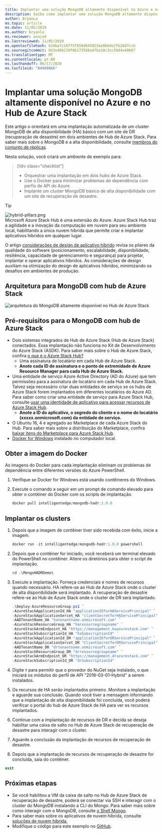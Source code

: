 ```yaml
---
title: Implantar uma solução MongoDB altamente disponível no Azure e no Hub de Azure Stack
description: Saiba como implantar uma solução MongoDB altamente disponível para o Azure e o Hub de Azure Stack
author: BryanLa
ms.topic: article
ms.date: 11/05/2019
ms.author: bryanla
ms.reviewer: anajod
ms.lastreviewed: 11/05/2019
ms.openlocfilehash: b34ba7c10ff5f658d645923ae8b6de2fb2607ccb
ms.sourcegitcommit: bb3e40b210f86173568a47ba18c3cc50d4a40607
ms.translationtype: MT
ms.contentlocale: pt-BR
ms.lasthandoff: 06/17/2020
ms.locfileid: "84909866"
---
```

# <a name="deploy-a-highly-available-mongodb-solution-to-azure-and-azure-stack-hub"></a>Implantar uma solução MongoDB altamente disponível no Azure e no Hub de Azure Stack

Este artigo o orientará em uma implantação automatizada de um cluster MongoDB de alta disponibilidade (HA) básico com um site de DR (recuperação de desastre) em dois ambientes de Hub de Azure Stack. Para saber mais sobre o MongoDB e a alta disponibilidade, consulte [membros do conjunto de réplicas](https://docs.mongodb.com/manual/core/replica-set-members/).

Nesta solução, você criará um ambiente de exemplo para:

> [!div class="checklist"]
> - Orquestrar uma implantação em dois hubs de Azure Stack.
> - Use o Docker para minimizar problemas de dependência com perfis de API do Azure.
> - Implante um cluster MongoDB básico de alta disponibilidade com um site de recuperação de desastre.

> [!Tip]  
> ![hybrid-pillars.png](./media/solution-deployment-guide-cross-cloud-scaling/hybrid-pillars.png)  
> Microsoft Azure Stack Hub é uma extensão do Azure. Azure Stack Hub traz a agilidade e a inovação da computação em nuvem para seu ambiente local, habilitando a única nuvem híbrida que permite criar e implantar aplicativos híbridos em qualquer lugar.  
> 
> O artigo [considerações de design de aplicativo híbrido](overview-app-design-considerations.md) revisa os pilares da qualidade do software (posicionamento, escalabilidade, disponibilidade, resiliência, capacidade de gerenciamento e segurança) para projetar, implantar e operar aplicativos híbridos. As considerações de design auxiliam na otimização do design de aplicativos híbridos, minimizando os desafios em ambientes de produção.

## <a name="architecture-for-mongodb-with-azure-stack-hub"></a>Arquitetura para MongoDB com hub de Azure Stack

![arquitetura do MongoDB altamente disponível no Hub de Azure Stack](media/solution-deployment-guide-mongodb-ha/image1.png)

## <a name="prerequisites-for-mongodb-with-azure-stack-hub"></a>Pré-requisitos para o MongoDB com hub de Azure Stack

- Dois sistemas integrados de Hub de Azure Stack (Hub de Azure Stack) conectados. Essa implantação não funciona no Kit de Desenvolvimento do Azure Stack (ASDK). Para saber mais sobre o Hub de Azure Stack, confira [o que é o Azure Stack Hub?](https://azure.microsoft.com/products/azure-stack/hub/)
  - Uma assinatura de locatário em cada Hub de Azure Stack. 
  - **Anote cada ID de assinatura e o ponto de extremidade de Azure Resource Manager para cada Hub de Azure Stack.**
- Uma entidade de serviço Azure Active Directory (AD do Azure) que tem permissões para a assinatura de locatário em cada Hub de Azure Stack. Talvez seja necessário criar duas entidades de serviço se os hubs de Azure Stack forem implantados em diferentes locatários do Azure AD. Para saber como criar uma entidade de serviço para Azure Stack Hub, consulte [usar uma identidade de aplicativo para acessar recursos de Azure Stack Hub](https://docs.microsoft.com/azure-stack/user/azure-stack-create-service-principals).
  - **Anote a ID do aplicativo, o segredo do cliente e o nome do locatário (xxxxx.onmicrosoft.com) da entidade de serviço.**
- O Ubuntu 16, 4 é agregado ao Marketplace de cada Azure Stack do Hub. Para saber mais sobre a distribuição do Marketplace, confira [baixar itens do Marketplace para Azure Stack Hub](https://docs.microsoft.com/azure-stack/operator/azure-stack-download-azure-marketplace-item).
- [Docker for Windows](https://docs.docker.com/docker-for-windows/) instalado no computador local.

## <a name="get-the-docker-image"></a>Obter a imagem do Docker

As imagens do Docker para cada implantação eliminam os problemas de dependência entre diferentes versões do Azure PowerShell.

1. Verifique se Docker for Windows está usando contêineres do Windows.
2. Execute o comando a seguir em um prompt de comando elevado para obter o contêiner do Docker com os scripts de implantação.

    ```powershell  
    docker pull intelligentedge/mongodb-hadr:1.0.0
    ```

## <a name="deploy-the-clusters"></a>Implantar os clusters

1. Depois que a imagem de contêiner tiver sido recebida com êxito, inicie a imagem.

    ```powershell  
    docker run -it intelligentedge/mongodb-hadr:1.0.0 powershell
    ```

2. Depois que o contêiner for iniciado, você receberá um terminal elevado do PowerShell no contêiner. Altere os diretórios para obter o script de implantação.

    ```powershell  
    cd .\MongoHADRDemo\
    ```

3. Execute a implantação. Forneça credenciais e nomes de recursos quando necessário. HA refere-se ao Hub de Azure Stack onde o cluster de alta disponibilidade será implantado. A recuperação de desastre refere-se ao Hub de Azure Stack onde o cluster de DR será implantado.

    ```powershell
    .\Deploy-AzureResourceGroup.ps1 `
    -AzureStackApplicationId_HA "applicationIDforHAServicePrincipal" `
    -AzureStackApplicationSercet_HA "clientSecretforHAServicePrincipal" `
    -AADTenantName_HA "hatenantname.onmicrosoft.com" `
    -AzureStackResourceGroup_HA "haresourcegroupname" `
    -AzureStackArmEndpoint_HA "https://management.haazurestack.com" `
    -AzureStackSubscriptionId_HA "haSubscriptionId" `
    -AzureStackApplicationId_DR "applicationIDforDRServicePrincipal" `
    -AzureStackApplicationSercet_DR "ClientSecretforDRServicePrincipal" `
    -AADTenantName_DR "drtenantname.onmicrosoft.com" `
    -AzureStackResourceGroup_DR "drresourcegroupname" `
    -AzureStackArmEndpoint_DR "https://management.drazurestack.com" `
    -AzureStackSubscriptionId_DR "drSubscriptionId"
    ```

4. Digite `Y` para permitir que o provedor do NuGet seja instalado, o que iniciará os módulos do perfil de API "2018-03-01-Hybrid" a serem instalados.

5. Os recursos de HA serão implantados primeiro. Monitore a implantação e aguarde sua conclusão. Quando você tiver a mensagem informando que a implantação de alta disponibilidade foi concluída, você poderá verificar o portal do hub de Azure Stack de HA para ver os recursos implantados.

6. Continue com a implantação de recursos de DR e decida se deseja habilitar uma caixa de salto no Hub de Azure Stack de recuperação de desastre para interagir com o cluster.

7. Aguarde a conclusão da implantação de recursos de recuperação de desastre.

8. Depois que a implantação de recursos de recuperação de desastre for concluída, saia do contêiner.

  ```powershell
  exit
  ```

## <a name="next-steps"></a>Próximas etapas

- Se você habilitou a VM da caixa de salto no Hub de Azure Stack de recuperação de desastre, poderá se conectar via SSH e interagir com o cluster do MongoDB instalando a CLI do Mongo. Para saber mais sobre como interagir com o MongoDB, consulte [o Shell Mongo](https://docs.mongodb.com/manual/mongo/).
- Para saber mais sobre os aplicativos de nuvem híbrida, consulte [soluções de nuvem híbrida.](https://aka.ms/azsdevtutorials)
- Modifique o código para este exemplo no [GitHub](https://github.com/Azure-Samples/azure-intelligent-edge-patterns).
